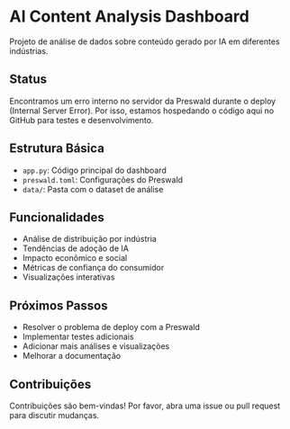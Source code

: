 # AI Content Analysis Dashboard

Projeto de análise de dados sobre conteúdo gerado por IA em diferentes indústrias.

## Status

Encontramos um erro interno no servidor da Preswald durante o deploy (Internal Server Error). Por isso, estamos hospedando o código aqui no GitHub para testes e desenvolvimento.

## Estrutura Básica

- `app.py`: Código principal do dashboard
- `preswald.toml`: Configurações do Preswald
- `data/`: Pasta com o dataset de análise

## Funcionalidades

- Análise de distribuição por indústria
- Tendências de adoção de IA
- Impacto econômico e social
- Métricas de confiança do consumidor
- Visualizações interativas

## Próximos Passos

- Resolver o problema de deploy com a Preswald
- Implementar testes adicionais
- Adicionar mais análises e visualizações
- Melhorar a documentação

## Contribuições

Contribuições são bem-vindas! Por favor, abra uma issue ou pull request para discutir mudanças. 